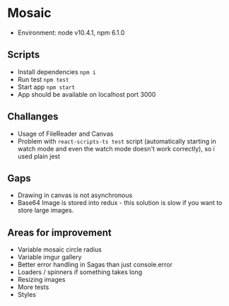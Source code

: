 # Mosaic
* Environment: node v10.4.1, npm 6.1.0

## Scripts 
* Install dependencies `npm i` 
* Run test `npm test` 
* Start app `npm start`
* App should be available on localhost port 3000 

## Challanges
* Usage of FileReader and Canvas
* Problem with `react-scripts-ts test` script (automatically starting in watch mode and even the watch mode doesn't work correctly), so i used plain jest

## Gaps
* Drawing in canvas is not asynchronous 
* Base64 Image is stored into redux - this solution is slow if you want to store large images.

## ​Areas​ ​for​ ​improvement 
* Variable mosaic circle radius
* Variable imgur gallery
* Better error handling in Sagas than just console.error
* Loaders / spinners if something takes long
* Resizing images
* More tests
* Styles
